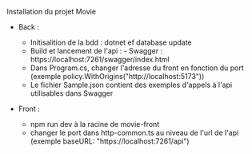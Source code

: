 Installation du projet Movie 

- Back :
  - Initisalition de la bdd : dotnet ef database update
  - Build et lancement de l'api :
        - Swagger : https://localhost:7261/swagger/index.html
  - Dans Program.cs, changer l'adresse du front en fonction du port (exemple policy.WithOrigins("http://localhost:5173"))
  - Le fichier Sample.json contient des exemples d'appels à l'api utilisables dans Swagger

- Front :
   - npm run dev à la racine de movie-front
   - changer le port dans http-common.ts au niveau de l'url de l'api (exemple baseURL: "https://localhost:7261/api") 
